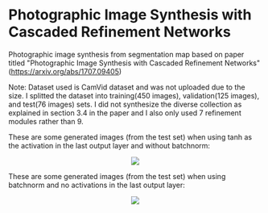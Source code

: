 # Photographic Image Synthesis with Cascaded Refinement Networks
Photographic image synthesis from segmentation map based on paper titled "Photographic Image Synthesis with Cascaded Refinement Networks" (https://arxiv.org/abs/1707.09405)

Note: Dataset used is CamVid dataset and was not uploaded due to the size. I splitted the dataset into training(450 images), validation(125 images), and test(76 images) sets. I  did not synthesize the diverse collection as explained in section 3.4 in the paper and I also only used 7 refinement modules rather than 9.

These are some generated images (from the test set) when using tanh as the activation in the last output layer and without batchnorm:

<p align="center">
  <img src="https://github.com/rrwiyatn/deeplearning-ai/blob/master/photo_image_synthesis_CRN/results/no_batchnorm.png">
</p>

These are some generated images (from the test set) when using batchnorm and no activations in the last output layer:

<p align="center">
  <img src="https://github.com/rrwiyatn/deeplearning-ai/blob/master/photo_image_synthesis_CRN/results/without_batchnorm.png">
</p>
